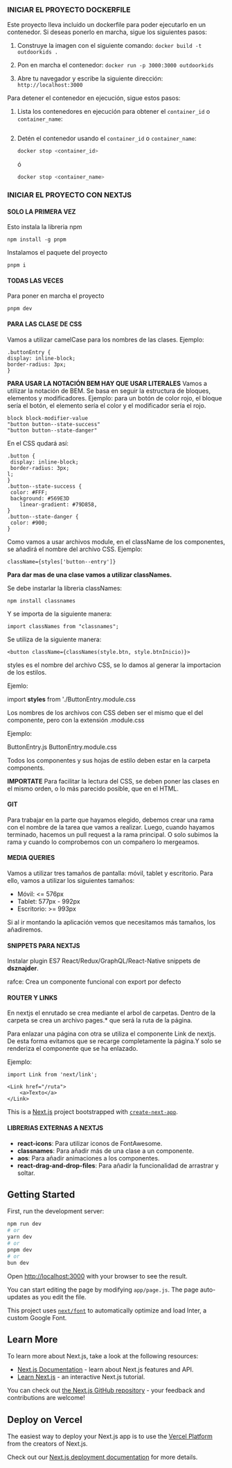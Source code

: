 ### INICIAR EL PROYECTO DOCKERFILE

Este proyecto lleva incluido un dockerfile para poder ejecutarlo en un contenedor.
Si deseas  ponerlo en marcha, sigue los siguientes pasos:

1. Construye la imagen con el siguiente comando:
 `docker build -t outdoorkids .`

2. Pon en marcha el contenedor:
    `docker run -p 3000:3000 outdoorkids`

3. Abre tu navegador y escribe la siguiente dirección:
    `http://localhost:3000`

Para detener el contenedor en ejecución, sigue estos pasos:

1. Lista los contenedores en ejecución para obtener el `container_id` o `container_name`:

    ```sh docker ps
    ```

2. Detén el contenedor usando el `container_id` o `container_name`:

    ```sh
    docker stop <container_id>
    ```

    ó

    ```sh
    docker stop <container_name>
    ```

### INICIAR EL PROYECTO CON NEXTJS

#### SOLO LA PRIMERA VEZ

Esto instala la libreria npm

~~~
npm install -g pnpm
~~~

Instalamos el paquete del proyecto

~~~
pnpm i
~~~

#### TODAS LAS VECES

Para poner en marcha el proyecto

~~~
pnpm dev
~~~

#### PARA LAS CLASE DE CSS

Vamos a utilizar camelCase para los nombres de las clases. Ejemplo:

~~~
.buttonEntry {
display: inline-block;
border-radius: 3px;
}
~~~

**PARA USAR LA NOTACIÓN BEM HAY QUE USAR LITERALES**
Vamos a utilizar la notación de BEM. Se basa en seguir la estructura de bloques, elementos y modificadores. Ejemplo: para un botón de color rojo, el bloque sería el botón, el elemento sería el color y el modificador sería el rojo.

~~~
block block-modifier-value
"button button--state-success"
"button button--state-danger"
~~~

En el CSS qudará así:

~~~
.button {
 display: inline-block;
 border-radius: 3px;
l;
}
.button--state-success {
 color: #FFF;
 background: #569E3D 
    linear-gradient: #79D858, 
}
.button--state-danger {
 color: #900;
}
~~~

Como vamos a usar archivos module, en el className de los componentes, se añadirá el nombre del archivo CSS. Ejemplo:

~~~
className={styles['button--entry']}
~~~

**Para dar mas de una clase vamos a utilizar classNames.**

Se debe instarlar la libreria classNames:

~~~
npm install classnames
~~~

Y se importa de la siguiente manera:

~~~
import classNames from "classnames";
~~~

Se utiliza de la siguiente manera:

~~~
<button className={classNames(style.btn, style.btnInicio)}>
~~~

styles es el nombre del archivo CSS, se lo damos al generar la importacion de los estilos.

Ejemlo:

import **styles** from './ButtonEntry.module.css

Los nombres de los archivos con CSS deben ser el mismo que el del componente, pero con la extensión .module.css

Ejemplo:

ButtonEntry.js
ButtonEntry.module.css

Todos los componentes y sus hojas de estilo deben estar en la carpeta components.

**IMPORTATE**
Para facilitar la lectura del CSS, se deben poner las clases en el mismo orden, o lo más parecido posible, que en el HTML.

#### GIT

Para trabajar en la parte que hayamos elegido, debemos crear una rama con el nombre de la tarea que vamos a realizar. Luego, cuando hayamos terminado, hacemos un pull request a la rama principal. O solo subimos la rama y cuando lo comprobemos con un compañero lo mergeamos.

#### MEDIA QUERIES

Vamos a utilizar tres tamaños de pantalla: móvil, tablet y escritorio. Para ello, vamos a utilizar los siguientes tamaños:

- Móvil: <= 576px
- Tablet: 577px - 992px
- Escritorio: >= 993px

Si al ir montando la aplicación vemos que necesitamos más tamaños, los añadiremos.

#### SNIPPETS PARA NEXTJS

Instalar plugin ES7 React/Redux/GraphQL/React-Native snippets de **dsznajder**.

rafce: Crea un componente funcional con export por defecto

#### ROUTER Y LINKS

En nextjs el enrutado se crea mediante el arbol de carpetas. Dentro de la carpeta se crea un archivo pages.*
que será la ruta de la página. 

Para enlazar una página con otra se utiliza el componente Link de nextjs. De esta forma evitamos  que se recarge completamente la página.Y solo se renderiza el componente que se ha enlazado.

Ejemplo:

~~~
import Link from 'next/link';

<Link href="/ruta">
    <a>Texto</a>
</Link>
~~~






This is a [Next.js](https://nextjs.org/) project bootstrapped with [`create-next-app`](https://github.com/vercel/next.js/tree/canary/packages/create-next-app).

#### LIBRERIAS EXTERNAS A NEXTJS

- **react-icons**: Para utilizar iconos de FontAwesome.
- **classnames**: Para añadir más de una clase a un componente.
- **aos**: Para añadir animaciones a los componentes.
- **react-drag-and-drop-files**: Para añadir la funcionalidad de arrastrar y soltar.


## Getting Started

First, run the development server:

```bash
npm run dev
# or
yarn dev
# or
pnpm dev
# or
bun dev
```

Open [http://localhost:3000](http://localhost:3000) with your browser to see the result.

You can start editing the page by modifying `app/page.js`. The page auto-updates as you edit the file.

This project uses [`next/font`](https://nextjs.org/docs/basic-features/font-optimization) to automatically optimize and load Inter, a custom Google Font.

## Learn More

To learn more about Next.js, take a look at the following resources:

- [Next.js Documentation](https://nextjs.org/docs) - learn about Next.js features and API.
- [Learn Next.js](https://nextjs.org/learn) - an interactive Next.js tutorial.

You can check out [the Next.js GitHub repository](https://github.com/vercel/next.js/) - your feedback and contributions are welcome!

## Deploy on Vercel

The easiest way to deploy your Next.js app is to use the [Vercel Platform](https://vercel.com/new?utm_medium=default-template&filter=next.js&utm_source=create-next-app&utm_campaign=create-next-app-readme) from the creators of Next.js.

Check out our [Next.js deployment documentation](https://nextjs.org/docs/deployment) for more details.


